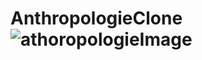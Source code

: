 # AnthropologieClone![athoropologieImage](https://user-images.githubusercontent.com/70104100/189351810-828de474-bb79-4336-986e-645ae5d8e964.png)
